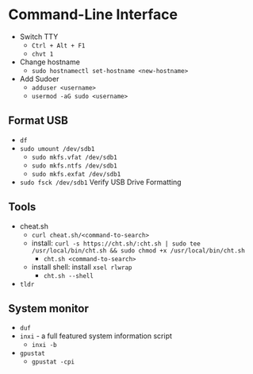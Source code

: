# Command-Line Interface

- Switch TTY
  - `Ctrl + Alt + F1`
  - `chvt 1`
- Change hostname
  - `sudo hostnamectl set-hostname <new-hostname>`
- Add Sudoer
  - `adduser <username>`
  - `usermod -aG sudo <username>`

## Format USB
- `df`
- `sudo umount /dev/sdb1`
  - `sudo mkfs.vfat /dev/sdb1`
  - `sudo mkfs.ntfs /dev/sdb1`
  - `sudo mkfs.exfat /dev/sdb1`
- `sudo fsck /dev/sdb1` Verify USB Drive Formatting

## Tools

- cheat.sh
  - `curl cheat.sh/<command-to-search>`
  - install: `curl -s https://cht.sh/:cht.sh | sudo tee /usr/local/bin/cht.sh && sudo chmod +x /usr/local/bin/cht.sh`
    - `cht.sh <command-to-search>`
  - install shell: install `xsel rlwrap`
    - `cht.sh --shell`
- `tldr`

## System monitor
- `duf`
- `inxi` - a full featured system information script
  - `inxi -b`
- `gpustat`
  - `gpustat -cpi`
